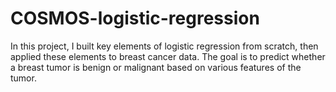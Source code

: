 # COSMOS-logistic-regression

In this project, I built key elements of logistic regression from scratch, then applied these elements to breast cancer data. The goal is to predict whether a breast tumor is benign or malignant based on various features of the tumor.
